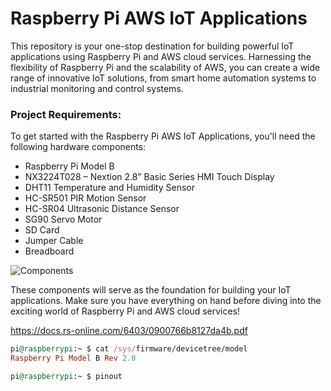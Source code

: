 # Raspberry Pi AWS IoT Applications

This repository is your one-stop destination for building powerful IoT applications using Raspberry Pi and AWS cloud services. Harnessing the flexibility of Raspberry Pi and the scalability of AWS, you can create a wide range of innovative IoT solutions, from smart home automation systems to industrial monitoring and control systems.


### Project Requirements:
To get started with the Raspberry Pi AWS IoT Applications, you'll need the following hardware components:

- Raspberry Pi Model B
- NX3224T028 – Nextion 2.8” Basic Series HMI Touch Display
- DHT11 Temperature and Humidity Sensor
- HC-SR501 PIR Motion Sensor
- HC-SR04 Ultrasonic Distance Sensor
- SG90 Servo Motor
- SD Card
- Jumper Cable
- Breadboard

![Components](https://github.com/hhuseyincosgun/IoT-apps-with-raspberry-pi/assets/21257660/c50d5024-bf2b-4575-9f84-7709016d45ac)


These components will serve as the foundation for building your IoT applications. Make sure you have everything on hand before diving into the exciting world of Raspberry Pi and AWS cloud services!

https://docs.rs-online.com/6403/0900766b8127da4b.pdf



```ruby
pi@raspberrypi:~ $ cat /sys/firmware/devicetree/model
Raspberry Pi Model B Rev 2.0
```

```ruby
pi@raspberrypi:~ $ pinout
```
